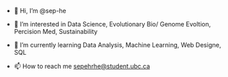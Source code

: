 - 👋 Hi, I’m @sep-he
- 👀 I’m interested in Data Science, Evolutionary Bio/ Genome Evoltion, Percision Med, Sustainability
- 🌱 I’m currently learning Data Analysis, Machine Learning, Web Designe, SQL

- 📫 How to reach me sepehrhe@student.ubc.ca

<!---
sep-he/sep-he is a ✨ special ✨ repository because its `README.md` (this file) appears on your GitHub profile.
You can click the Preview link to take a look at your changes.
--->
